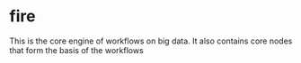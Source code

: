 # fire
This is the core engine of workflows on big data. It also contains core nodes that form the basis of the workflows
